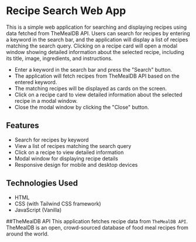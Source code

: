 # Recipe Search Web App

This is a simple web application for searching and displaying recipes using data fetched from TheMealDB API. Users can search for recipes by entering a keyword in the search bar, and the application will display a list of recipes matching the search query. Clicking on a recipe card will open a modal window showing detailed information about the selected recipe, including its title, image, ingredients, and instructions.

- Enter a keyword in the search bar and press the "Search" button.
-  The application will fetch recipes from TheMealDB API based on the entered keyword.
- The matching recipes will be displayed as cards on the screen.
- Click on a recipe card to view detailed information about the selected recipe in a modal window.
- Close the modal window by clicking the "Close" button.

## Features
- Search for recipes by keyword
- View a list of recipes matching the search query
- Click on a recipe to view detailed information
- Modal window for displaying recipe details
- Responsive design for mobile and desktop devices

## Technologies Used
- HTML
- CSS (with Tailwind CSS framework)
- JavaScript (Vanilla)

##TheMealDB API
This application fetches recipe data from `TheMealDB API`. TheMealDB is an open, crowd-sourced database of food meal recipes from around the world.
